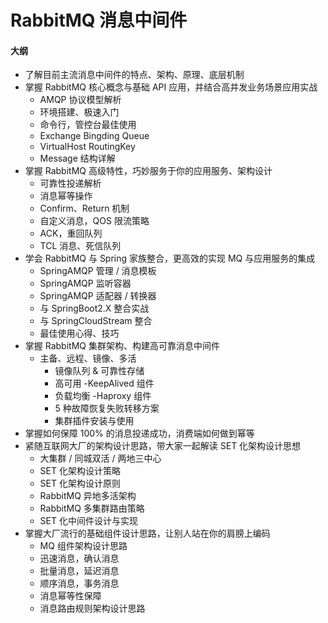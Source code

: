 # RabbitMQ 消息中间件
#### 大纲

- 了解目前主流消息中间件的特点、架构、原理、底层机制
- 掌握 RabbitMQ 核心概念与基础 API 应用，并结合高并发业务场景应用实战
  - AMQP 协议模型解析
  - 环境搭建、极速入门
  - 命令行，管控台最佳使用
  - Exchange Bingding Queue
  - VirtualHost RoutingKey
  - Message 结构详解
- 掌握 RabbitMQ 高级特性，巧妙服务于你的应用服务、架构设计
  - 可靠性投递解析
  - 消息幂等操作
  - Confirm、Return 机制
  - 自定义消息，QOS 限流策略
  - ACK，重回队列
  - TCL 消息、死信队列
- 学会 RabbitMQ 与 Spring 家族整合，更高效的实现 MQ 与应用服务的集成
  - SpringAMQP 管理 / 消息模板
  - SpringAMQP 监听容器
  - SpringAMQP 适配器 / 转换器
  - 与 SpringBoot2.X 整合实战
  - 与 SpringCloudStream 整合
  - 最佳使用心得、技巧
- 掌握 RabbitMQ 集群架构、构建高可靠消息中间件
  - 主备、远程、镜像、多活
    - 镜像队列 & 可靠性存储
    - 高可用 -KeepAlived 组件
    - 负载均衡 -Haproxy 组件
    - 5 种故障恢复失败转移方案
    - 集群插件安装与使用
- 掌握如何保障 100% 的消息投递成功，消费端如何做到幂等
- 紧随互联网大厂的架构设计思路，带大家一起解读 SET 化架构设计思想
  - 大集群 / 同城双活 / 两地三中心
  - SET 化架构设计策略
  - SET 化架构设计原则
  - RabbitMQ 异地多活架构
  - RabbitMQ 多集群路由策略
  - SET 化中间件设计与实现
- 掌握大厂流行的基础组件设计思路，让别人站在你的肩膀上编码
  - MQ 组件架构设计思路
  - 迅速消息，确认消息
  - 批量消息，延迟消息
  - 顺序消息，事务消息
  - 消息幂等性保障
  - 消息路由规则架构设计思路



###
